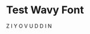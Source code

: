 # Test Wavy Font

<body>
 <div class="waviy">
   <span style="--i:1">Z</span>
   <span style="--i:2">I</span>
   <span style="--i:3">Y</span>
   <span style="--i:4">O</span>
   <span style="--i:5">V</span>
   <span style="--i:6">U</span>
   <span style="--i:7">D</span>
   <span style="--i:8">D</span>
   <span style="--i:9">I</span>
   <span style="--i:10">N</span>

  </div>
</body>
